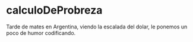 # calculoDeProbreza
Tarde de mates en Argentina, viendo la escalada del dolar, le ponemos un poco de humor codificando.
